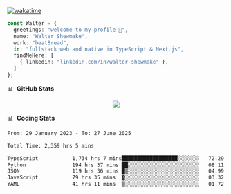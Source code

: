 [![wakatime](https://wakatime.com/badge/user/633611a5-2410-4a66-96ad-ce6a6df384d0.svg)](https://wakatime.com/@633611a5-2410-4a66-96ad-ce6a6df384d0)

```ts
const Walter = {
  greetings: "welcome to my profile 👋",
  name: "Walter Shewmake",
  work: "beatBread",
  in: "fullstack web and native in TypeScript & Next.js",
  findMeHere: [
    { linkedin: "linkedin.com/in/walter-shewmake" },
  ]
};
```

📊 &nbsp;**GitHub Stats**

<p align="center">
<img src="https://streak-stats.demolab.com?user=waltershewmake&theme=monokai&short_numbers=true)](https://git.io/streak-stats" />
</p>

📊 &nbsp;**Coding Stats**

<!--![Wwakatime stats](https://github-readme-stats.vercel.app/api/wakatime?username=waltershewmake&hide_title=true&hide_border=true&langs_count=5&bg_color=00000000&text_color=777)-->


<!--START_SECTION:waka-->

```txt
From: 29 January 2023 - To: 27 June 2025

Total Time: 2,359 hrs 5 mins

TypeScript           1,734 hrs 7 mins██████████████████░░░░░░░   72.29 %
Python               194 hrs 37 mins ██░░░░░░░░░░░░░░░░░░░░░░░   08.11 %
JSON                 119 hrs 36 mins █▒░░░░░░░░░░░░░░░░░░░░░░░   04.99 %
JavaScript           79 hrs 35 mins  ▓░░░░░░░░░░░░░░░░░░░░░░░░   03.32 %
YAML                 41 hrs 11 mins  ▒░░░░░░░░░░░░░░░░░░░░░░░░   01.72 %
```

<!--END_SECTION:waka-->
